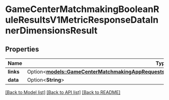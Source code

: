# GameCenterMatchmakingBooleanRuleResultsV1MetricResponseDataInnerDimensionsResult

## Properties

Name | Type | Description | Notes
------------ | ------------- | ------------- | -------------
**links** | Option<[**models::GameCenterMatchmakingAppRequestsV1MetricResponseDataInnerDimensionsResultLinks**](GameCenterMatchmakingAppRequestsV1MetricResponse_data_inner_dimensions_result_links.md)> |  | [optional]
**data** | Option<**String**> |  | [optional]

[[Back to Model list]](../README.md#documentation-for-models) [[Back to API list]](../README.md#documentation-for-api-endpoints) [[Back to README]](../README.md)


